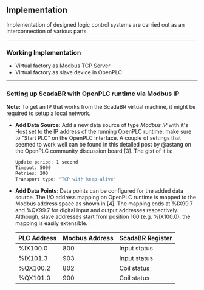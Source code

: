 ## Implementation

Implementation of designed logic control systems are carried out as an interconnection of various parts.

------------------------------------------------------------
### Working Implementation

- Virtual factory as Modbus TCP Server
- Virtual factory as slave device in OpenPLC

------------------------------------------------------------

### Setting up ScadaBR with OpenPLC runtime via Modbus IP

**Note:** To get an IP that works from the ScadaBR virtual machine, it might be required to setup a local network.

- **Add Data Source**: Add a new data source of type *Modbus IP* with it's Host set to the IP address of the running OpenPLC runtime, make sure to "Start PLC" on the OpenPLC interface. A couple of settings that seemed to work well can be found in this detailed post by @astang on the OpenPLC community discussion board [3]. The gist of it is:  

    ```sh
    Update period: 1 second
    Timeout: 5000
    Retries: 200
    Transport type: "TCP with keep-alive"
    ```

- **Add Data Points**: Data points can be configured for the added data source. The I/O address mapping on OpenPLC runtime is mapped to the Modbus address space as shown in [4]. The mapping ends at %IX99.7 and %QX99.7 for digital input and output addresses respectively. Although, slave addresses start from position 100 (e.g. %IX100.0), the mapping is easily extensible.  
  
  | PLC Address         | Modbus Address    | ScadaBR Register      |
  | -----------------   | ---------------   | -----------------     |
  | %IX100.0            | 800               | Input status          |
  | %IX101.3            | 903               | Input status          |
  | %QX100.2            | 802               | Coil status           |
  | %QX101.0            | 900               | Coil status           |
